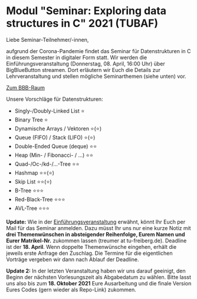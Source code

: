 # Modul "Seminar: Exploring data structures in C" 2021 (TUBAF)
Liebe Seminar-Teilnehmer/-innen,

aufgrund der Corona-Pandemie findet das Seminar für Datenstrukturen in C in diesem Semester in digitaler Form statt.
Wir werden die Einführungsveranstaltung (Donnerstag, 08. April, 16:00 Uhr) über BigBlueButton streamen. Dort erläutern wir Euch die Details zur Lehrveranstaltung und stellen mögliche Seminarthemen (siehe unten) vor.

[Zum BBB-Raum](https://teach.informatik.tu-freiberg.de/b/jon-cmv-2z9)

Unsere Vorschläge für Datenstrukturen:
 - Singly-/Doubly-Linked List ⭐
 - Binary Tree ⭐
 - Dynamische Arrays / Vektoren ⭐(⭐)
 - Queue (FIFO) / Stack (LIFO) ⭐(⭐)
 - Double-Ended Queue (deque) ⭐⭐
 - Heap (Min- / Fibonacci- / ...) ⭐⭐
 - Quad-/Oc-/kd-/...-Tree ⭐⭐
 - Hashmap ⭐⭐(⭐)
 - Skip List ⭐⭐(⭐)
 - B-Tree ⭐⭐⭐
 - Red-Black-Tree ⭐⭐⭐
 - AVL-Tree ⭐⭐⭐

**Update:** Wie in der [Einführungsveranstaltung](https://github.com/JayTee42/tubaf-csem-2021/blob/main/HowToSeminar_Themen.pdf) erwähnt, könnt Ihr Euch per Mail für das Seminar anmelden. Dazu müsst Ihr uns nur eine kurze Notiz mit **drei Themenwünschen in absteigender Reihenfolge, Eurem Namen und Eurer Matrikel-Nr.** zukommen lassen (treumer at tu-freiberg.de). Deadline ist der **18. April**. Wenn doppelte Themenwünsche eingehen, erhält die jeweils erste Anfrage den Zuschlag. Die Termine für die eigentlichen Vorträge vergeben wir dann nach Ablauf der Deadline.

**Update 2:** In der letzten Veranstaltung haben wir uns darauf geeinigt, den Beginn der nächsten Vorlesungszeit als Abgabedatum zu wählen. Bitte lasst uns also bis zum **18. Oktober 2021** Eure Ausarbeitung und die finale Version Eures Codes (gern wieder als Repo-Link) zukommen.
